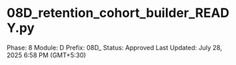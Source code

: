 # 08D_retention_cohort_builder_READY.py

Phase: 8
Module: D
Prefix: 08D_
Status: Approved
Last Updated: July 28, 2025 6:58 PM (GMT+5:30)
